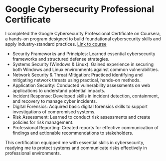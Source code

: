 # Google Cybersecurity Professional Certificate
I completed the Google Cybersecurity Professional Certificate on Coursera, a hands-on program designed to build foundational cybersecurity skills and apply industry-standard practices.
[Link to course](https://www.coursera.org/enroll/google-cybersecurity/paidmedia?utm_medium=sem&utm_source=gg&utm_campaign=B2C_EMEA_google-cybersecurity_google_FTCOF_professional-certificates_country-multi-pmax-braze-ftp-180d_coursera-non-mdf&campaignid=20858198818&adgroupid=&device=c&keyword=&matchtype=&network=x&devicemodel=&adposition=&creativeid=&hide_mobile_promo&gad_source=1&gclid=Cj0KCQiA57G5BhDUARIsACgCYnyAmE9TPaRxgcFDizlxzBAur83sEvLn3ZpNGn9_xj2Z4UJTQjE7MogaAhJtEALw_wcB)

- Security Frameworks and Principles: Learned essential cybersecurity frameworks and structured defense strategies.
- Systems Security (Windows & Linux): Gained experience in securing both Windows and Linux environments against common vulnerabilities.
- Network Security & Threat Mitigation: Practiced identifying and mitigating network threats using practical, hands-on methods.
- Application Security: Conducted vulnerability assessments on web applications to understand potential impacts.
- Incident Response: Developed skills in incident detection, containment, and recovery to manage cyber incidents.
- Digital Forensics: Acquired basic digital forensics skills to support investigations of compromised systems.
- Risk Assessment: Learned to conduct risk assessments and create policies for risk management.
- Professional Reporting: Created reports for effective communication of findings and actionable recommendations to stakeholders.

This certification equipped me with essential skills in cybersecurity, readying me to protect systems and communicate risks effectively in professional environments.
